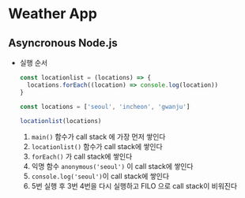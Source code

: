 # Weather App

## Asyncronous Node.js

- 실행 순서

  ```js
  const locationlist = (locations) => {
    locations.forEach((location) => console.log(location))
  }
  
  const locations = ['seoul', 'incheon', 'gwanju']
  
  locationlist(locations)
  ```

  1. `main()` 함수가 call stack 에 가장 먼저 쌓인다
  2.  `locationlist()` 함수가 call stack에 쌓인다
  3. `forEach()` 가 call stack에 쌓인다
  4. 익명 함수 `anonymous('seoul')` 이 call stack에 쌓인다
  5. `console.log('seoul')`이 call stack에 쌓인다
  6. 5번 실행 후 3번 4번을 다시 실행하고 FILO 으로 call stack이 비워진다

